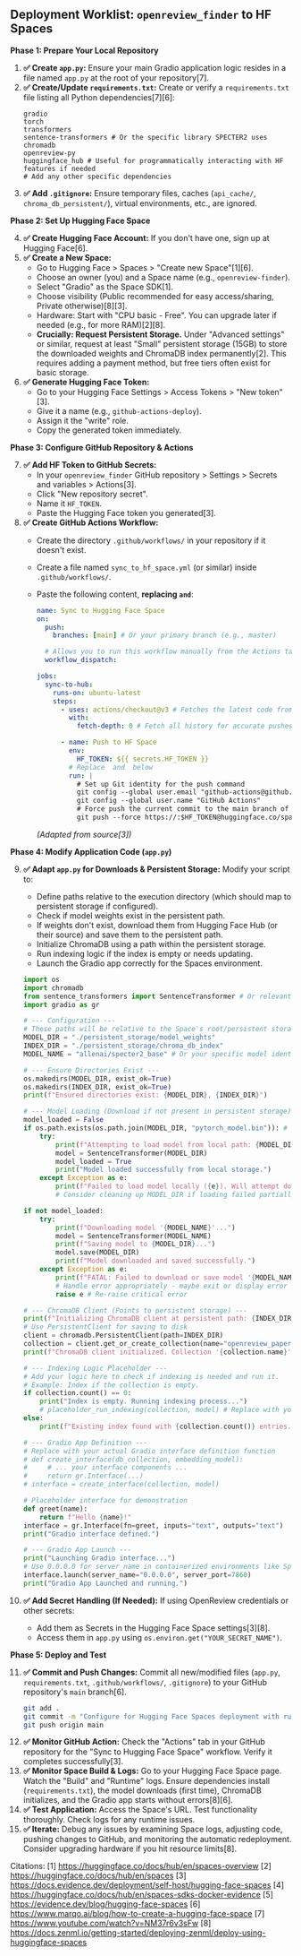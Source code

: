 ## Deployment Worklist: `openreview_finder` to HF Spaces

**Phase 1: Prepare Your Local Repository**

1.  **✅ Create `app.py`:** Ensure your main Gradio application logic resides in a file named `app.py` at the root of your repository[7].
2.  **✅ Create/Update `requirements.txt`:** Create or verify a `requirements.txt` file listing all Python dependencies[7][6]:
    ```
    gradio
    torch
    transformers
    sentence-transformers # Or the specific library SPECTER2 uses
    chromadb
    openreview-py
    huggingface_hub # Useful for programmatically interacting with HF features if needed
    # Add any other specific dependencies
    ```
3.  **✅ Add `.gitignore`:** Ensure temporary files, caches (`api_cache/`, `chroma_db_persistent/`), virtual environments, etc., are ignored.

**Phase 2: Set Up Hugging Face Space**

4.  **✅ Create Hugging Face Account:** If you don't have one, sign up at Hugging Face[6].
5.  **✅ Create a New Space:**
    *   Go to Hugging Face > Spaces > "Create new Space"[1][6].
    *   Choose an owner (you) and a Space name (e.g., `openreview-finder`).
    *   Select "Gradio" as the Space SDK[1].
    *   Choose visibility (Public recommended for easy access/sharing, Private otherwise)[8][3].
    *   Hardware: Start with "CPU basic - Free". You can upgrade later if needed (e.g., for more RAM)[2][8].
    *   **Crucially: Request Persistent Storage.** Under "Advanced settings" or similar, request at least "Small" persistent storage (15GB) to store the downloaded weights and ChromaDB index permanently[2]. This requires adding a payment method, but free tiers often exist for basic storage.
6.  **✅ Generate Hugging Face Token:**
    *   Go to your Hugging Face Settings > Access Tokens > "New token"[3].
    *   Give it a name (e.g., `github-actions-deploy`).
    *   Assign it the "write" role.
    *   Copy the generated token immediately.

**Phase 3: Configure GitHub Repository & Actions**

7.  **✅ Add HF Token to GitHub Secrets:**
    *   In your `openreview_finder` GitHub repository > Settings > Secrets and variables > Actions[3].
    *   Click "New repository secret".
    *   Name it `HF_TOKEN`.
    *   Paste the Hugging Face token you generated[3].
8.  **✅ Create GitHub Actions Workflow:**
    *   Create the directory `.github/workflows/` in your repository if it doesn't exist.
    *   Create a file named `sync_to_hf_space.yml` (or similar) inside `.github/workflows/`.
    *   Paste the following content, **replacing `` and ``**:

        ```yaml
        name: Sync to Hugging Face Space
        on:
          push:
            branches: [main] # Or your primary branch (e.g., master)

          # Allows you to run this workflow manually from the Actions tab
          workflow_dispatch:

        jobs:
          sync-to-hub:
            runs-on: ubuntu-latest
            steps:
              - uses: actions/checkout@v3 # Fetches the latest code from your branch
                with:
                  fetch-depth: 0 # Fetch all history for accurate pushes

              - name: Push to HF Space
                env:
                  HF_TOKEN: ${{ secrets.HF_TOKEN }}
                # Replace  and  below
                run: |
                  # Set up Git identity for the push command
                  git config --global user.email "github-actions@github.com"
                  git config --global user.name "GitHub Actions"
                  # Force push the current commit to the main branch of the HF Space repo
                  git push --force https://:$HF_TOKEN@huggingface.co/spaces// main
        ```
        *(Adapted from source[3])*

**Phase 4: Modify Application Code (`app.py`)**

9.  **✅ Adapt `app.py` for Downloads & Persistent Storage:** Modify your script to:
    *   Define paths relative to the execution directory (which should map to persistent storage if configured).
    *   Check if model weights exist in the persistent path.
    *   If weights don't exist, download them from Hugging Face Hub (or their source) and save them to the persistent path.
    *   Initialize ChromaDB using a path within the persistent storage.
    *   Run indexing logic if the index is empty or needs updating.
    *   Launch the Gradio app correctly for the Spaces environment.

    ```python
    import os
    import chromadb
    from sentence_transformers import SentenceTransformer # Or relevant transformer/model loader
    import gradio as gr

    # --- Configuration ---
    # These paths will be relative to the Space's root/persistent storage
    MODEL_DIR = "./persistent_storage/model_weights"
    INDEX_DIR = "./persistent_storage/chroma_db_index"
    MODEL_NAME = "allenai/specter2_base" # Or your specific model identifier on HF Hub

    # --- Ensure Directories Exist ---
    os.makedirs(MODEL_DIR, exist_ok=True)
    os.makedirs(INDEX_DIR, exist_ok=True)
    print(f"Ensured directories exist: {MODEL_DIR}, {INDEX_DIR}")

    # --- Model Loading (Download if not present in persistent storage) ---
    model_loaded = False
    if os.path.exists(os.path.join(MODEL_DIR, "pytorch_model.bin")): # Check for a key model file
        try:
            print(f"Attempting to load model from local path: {MODEL_DIR}")
            model = SentenceTransformer(MODEL_DIR)
            model_loaded = True
            print("Model loaded successfully from local storage.")
        except Exception as e:
            print(f"Failed to load model locally ({e}). Will attempt download.")
            # Consider cleaning up MODEL_DIR if loading failed partially

    if not model_loaded:
        try:
            print(f"Downloading model '{MODEL_NAME}'...")
            model = SentenceTransformer(MODEL_NAME)
            print(f"Saving model to {MODEL_DIR}...")
            model.save(MODEL_DIR)
            print(f"Model downloaded and saved successfully.")
        except Exception as e:
            print(f"FATAL: Failed to download or save model '{MODEL_NAME}': {e}")
            # Handle error appropriately - maybe exit or display error in Gradio
            raise e # Re-raise critical error

    # --- ChromaDB Client (Points to persistent storage) ---
    print(f"Initializing ChromaDB client at persistent path: {INDEX_DIR}")
    # Use PersistentClient for saving to disk
    client = chromadb.PersistentClient(path=INDEX_DIR)
    collection = client.get_or_create_collection(name="openreview_papers") # Use your desired name
    print(f"ChromaDB client initialized. Collection '{collection.name}' ready.")

    # --- Indexing Logic Placeholder ---
    # Add your logic here to check if indexing is needed and run it.
    # Example: Index if the collection is empty.
    if collection.count() == 0:
        print("Index is empty. Running indexing process...")
        # placeholder_run_indexing(collection, model) # Replace with your actual function call
    else:
        print(f"Existing index found with {collection.count()} entries.")

    # --- Gradio App Definition ---
    # Replace with your actual Gradio interface definition function
    # def create_interface(db_collection, embedding_model):
    #     # ... your interface components ...
    #     return gr.Interface(...)
    # interface = create_interface(collection, model)

    # Placeholder interface for demonstration
    def greet(name):
        return f"Hello {name}!"
    interface = gr.Interface(fn=greet, inputs="text", outputs="text")
    print("Gradio interface defined.")

    # --- Gradio App Launch ---
    print("Launching Gradio interface...")
    # Use 0.0.0.0 for server_name in containerized environments like Spaces
    interface.launch(server_name="0.0.0.0", server_port=7860)
    print("Gradio App Launched and running.")

    ```
10. **✅ Add Secret Handling (If Needed):** If using OpenReview credentials or other secrets:
    *   Add them as Secrets in the Hugging Face Space settings[3][8].
    *   Access them in `app.py` using `os.environ.get("YOUR_SECRET_NAME")`.

**Phase 5: Deploy and Test**

11. **✅ Commit and Push Changes:** Commit all new/modified files (`app.py`, `requirements.txt`, `.github/workflows/`, `.gitignore`) to your GitHub repository's `main` branch[6].
    ```bash
    git add .
    git commit -m "Configure for Hugging Face Spaces deployment with runtime downloads"
    git push origin main
    ```
12. **✅ Monitor GitHub Action:** Check the "Actions" tab in your GitHub repository for the "Sync to Hugging Face Space" workflow. Verify it completes successfully[3].
13. **✅ Monitor Space Build & Logs:** Go to your Hugging Face Space page. Watch the "Build" and "Runtime" logs. Ensure dependencies install (`requirements.txt`), the model downloads (first time), ChromaDB initializes, and the Gradio app starts without errors[8][6].
14. **✅ Test Application:** Access the Space's URL. Test functionality thoroughly. Check logs for any runtime issues.
15. **✅ Iterate:** Debug any issues by examining Space logs, adjusting code, pushing changes to GitHub, and monitoring the automatic redeployment. Consider upgrading hardware if you hit resource limits[8].

Citations:
[1] https://huggingface.co/docs/hub/en/spaces-overview
[2] https://huggingface.co/docs/hub/en/spaces
[3] https://docs.evidence.dev/deployment/self-host/hugging-face-spaces
[4] https://huggingface.co/docs/hub/en/spaces-sdks-docker-evidence
[5] https://evidence.dev/blog/hugging-face-spaces
[6] https://www.marqo.ai/blog/how-to-create-a-hugging-face-space
[7] https://www.youtube.com/watch?v=NM37r6v3sFw
[8] https://docs.zenml.io/getting-started/deploying-zenml/deploy-using-huggingface-spaces
